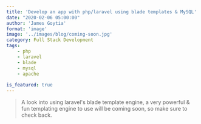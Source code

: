 ```yaml
---
title: 'Develop an app with php/laravel using blade templates & MySQL'
date: "2020-02-06 05:00:00"
author: 'James Goytia'
format: 'image'
image: '../images/blog/coming-soon.jpg'
category: Full Stack Development
tags: 
    - php 
    - laravel
    - blade
    - mysql
    - apache
 
is_featured: true
---
```


<blockquote>
<p>A look into using laravel's blade template engine, a very powerful & fun templating engine to use will be coming soon, so make sure to check back.</p>
</blockquote>
